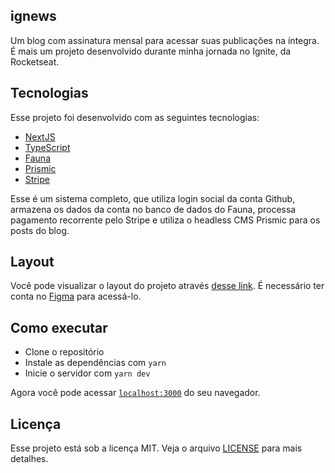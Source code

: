 ## ignews
Um blog com assinatura mensal para acessar suas publicações na íntegra. É mais um projeto desenvolvido durante minha jornada no Ignite, da Rocketseat.

## Tecnologias

Esse projeto foi desenvolvido com as seguintes tecnologias:

- [NextJS](https://nextjs.org)
- [TypeScript](https://www.typescriptlang.org/)
- [Fauna](https://fauna.com)
- [Prismic](https://prismic.io)
- [Stripe](https://www.stripe.com)

Esse é um sistema completo, que utiliza login social da conta Github, armazena os dados da conta no banco de dados do Fauna, processa pagamento recorrente pelo Stripe e utiliza o headless CMS Prismic para os posts do blog.

## Layout

Você pode visualizar o layout do projeto através [desse link](https://www.figma.com/file/gl0fHkQgvaUfXNjuwGtDDs/ig.news/duplicate). É necessário ter conta no [Figma](http://figma.com/) para acessá-lo.

## Como executar

- Clone o repositório
- Instale as dependências com `yarn`
- Inicie o servidor com `yarn dev`

Agora você pode acessar [`localhost:3000`](http://localhost:3000) do seu navegador.

## Licença

Esse projeto está sob a licença MIT. Veja o arquivo [LICENSE](LICENSE.md) para mais detalhes.

